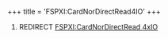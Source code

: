 +++
title = 'FSPXI:CardNorDirectRead4IO'
+++

1.  REDIRECT [FSPXI:CardNorDirectRead
    4xIO](FSPXI:CardNorDirectRead_4xIO "wikilink")
